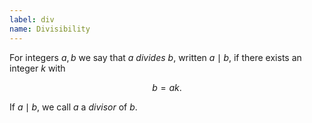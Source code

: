 ```yaml
---
label: div
name: Divisibility
---
```

For integers $a,b$ we say that $a$ *divides* $b$, written $a\mid b$, if there exists an integer $k$ with

$$b = ak.$$

If $a\mid b$, we call $a$ a *divisor* of $b$.